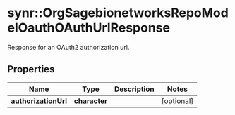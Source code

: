 # synr::OrgSagebionetworksRepoModelOauthOAuthUrlResponse

Response for an OAuth2 authorization url.

## Properties
Name | Type | Description | Notes
------------ | ------------- | ------------- | -------------
**authorizationUrl** | **character** |  | [optional] 


